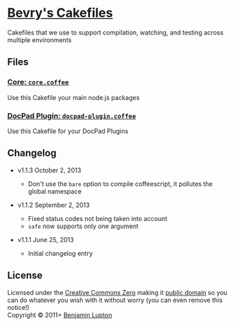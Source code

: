 # [Bevry's Cakefiles](https://gist.github.com/balupton/6409278)
Cakefiles that we use to support compilation, watching, and testing across multiple environments


## Files

### [Core: `core.coffee`](https://gist.github.com/balupton/6409278/raw/core.coffee)
Use this Cakefile your main node.js packages

### [DocPad Plugin: `docpad-plugin.coffee`](https://gist.github.com/balupton/6409278/raw/docpad-plugin.coffee)
Use this Cakefile for your DocPad Plugins


## Changelog

- v1.1.3 October 2, 2013
  - Don't use the `bare` option to compile coffeescript, it pollutes the global namespace

- v1.1.2 September 2, 2013
  - Fixed status codes not being taken into account
  - `safe` now supports only one argument

- v1.1.1 June 25, 2013
  - Initial changelog entry


## License
Licensed under the [Creative Commons Zero](http://creativecommons.org/publicdomain/zero/1.0/) making it [public domain](https://en.wikipedia.org/wiki/Public_domain) so you can do whatever you wish with it without worry (you can even remove this notice!)
<br/>Copyright &copy; 2011+ [Benjamin Lupton](http://balupton.com)